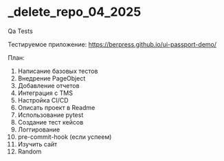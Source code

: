 # _delete_repo_04_2025
Qa Tests

Тестируемое приложение: https://berpress.github.io/ui-passport-demo/

План:
1) Написание базовых тестов
2) Внедрение PageObject
3) Добавление отчетов
4) Интеграция с TMS
5) Настройка CI/CD
6) Описать проект в Readme
7) Использование pytest
8) Создание тест кейсов
9) Логгирование
10) pre-commit-hook (если успеем)
11) Изучить сайт 
12) Random